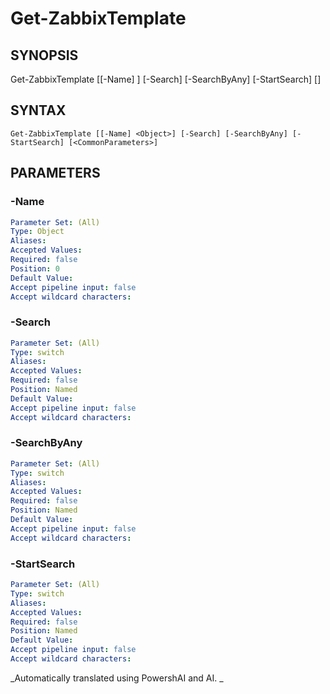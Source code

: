 ﻿---
external help file: PowerZabbix-help.xml
schema: 2.0.0
---

# Get-ZabbixTemplate

## SYNOPSIS <!--!= @#Synop !-->

Get-ZabbixTemplate [[-Name] <Object>] [-Search] [-SearchByAny] [-StartSearch] [<CommonParameters>]


## SYNTAX <!--!= @#Syntax !-->

```
Get-ZabbixTemplate [[-Name] <Object>] [-Search] [-SearchByAny] [-StartSearch] [<CommonParameters>]
```

## PARAMETERS <!--!= @#Params !-->

### -Name

```yml
Parameter Set: (All)
Type: Object
Aliases: 
Accepted Values: 
Required: false
Position: 0
Default Value: 
Accept pipeline input: false
Accept wildcard characters: 
```

### -Search

```yml
Parameter Set: (All)
Type: switch
Aliases: 
Accepted Values: 
Required: false
Position: Named
Default Value: 
Accept pipeline input: false
Accept wildcard characters: 
```

### -SearchByAny

```yml
Parameter Set: (All)
Type: switch
Aliases: 
Accepted Values: 
Required: false
Position: Named
Default Value: 
Accept pipeline input: false
Accept wildcard characters: 
```

### -StartSearch

```yml
Parameter Set: (All)
Type: switch
Aliases: 
Accepted Values: 
Required: false
Position: Named
Default Value: 
Accept pipeline input: false
Accept wildcard characters: 
```




<!--**AiDocBlockStart**-->
_Automatically translated using PowershAI and AI. 
_
<!--**AiDocBlockEnd**-->
